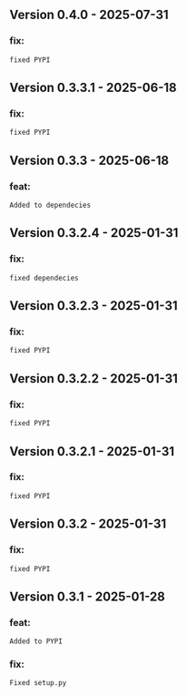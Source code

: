 ## Version 0.4.0 - 2025-07-31
### fix:
    fixed PYPI
## Version 0.3.3.1 - 2025-06-18
### fix:
    fixed PYPI
## Version 0.3.3 - 2025-06-18
### feat:
    Added to dependecies
## Version 0.3.2.4 - 2025-01-31
### fix:
    fixed dependecies
## Version 0.3.2.3 - 2025-01-31
### fix:
    fixed PYPI
## Version 0.3.2.2 - 2025-01-31
### fix:
    fixed PYPI
## Version 0.3.2.1 - 2025-01-31
### fix:
    fixed PYPI
## Version 0.3.2 - 2025-01-31
### fix:
    fixed PYPI
## Version 0.3.1 - 2025-01-28
### feat: 
    Added to PYPI
### fix:
    Fixed setup.py